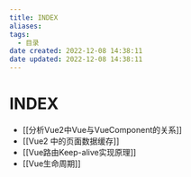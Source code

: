 ```yaml
---
title: INDEX
aliases:
tags:
  - 目录
date created: 2022-12-08 14:38:11
date updated: 2022-12-08 14:38:11
---
```


# INDEX

- [[分析Vue2中Vue与VueComponent的关系]]
- [[Vue2 中的页面数据缓存]]
- [[Vue路由Keep-alive实现原理]]
- [[Vue生命周期]]
